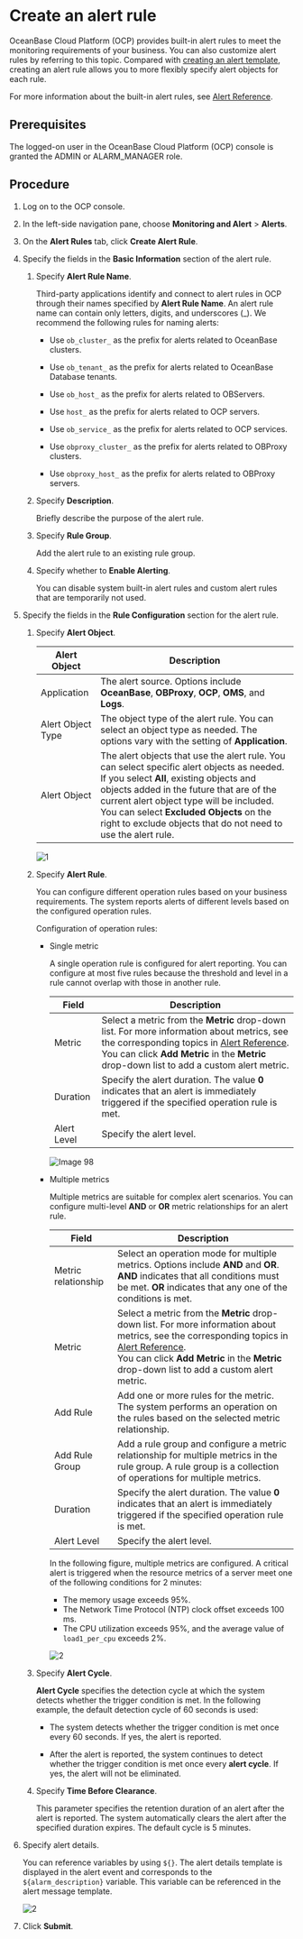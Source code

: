 # Create an alert rule

OceanBase Cloud Platform (OCP) provides built-in alert rules to meet the monitoring requirements of your business. You can also customize alert rules by referring to this topic. Compared with [creating an alert template](../400.manage-alert-templates/100.create-an-alert-template.md), creating an alert rule allows you to more flexibly specify alert objects for each rule.

For more information about the built-in alert rules, see [Alert Reference](../../../1900.reference-guide/100.alarm-reference/100.alert-reference-overview.md).

## Prerequisites

The logged-on user in the OceanBase Cloud Platform (OCP) console is granted the ADMIN or ALARM_MANAGER role.

## Procedure

1. Log on to the OCP console.

2. In the left-side navigation pane, choose **Monitoring and Alert** > **Alerts**.

3. On the **Alert Rules** tab, click **Create Alert Rule**.

4. Specify the fields in the **Basic Information** section of the alert rule.

   1. Specify **Alert Rule Name**.

      Third-party applications identify and connect to alert rules in OCP through their names specified by **Alert Rule Name**. An alert rule name can contain only letters, digits, and underscores (_). We recommend the following rules for naming alerts:

      * Use `ob_cluster_` as the prefix for alerts related to OceanBase clusters.

      * Use `ob_tenant_` as the prefix for alerts related to OceanBase Database tenants.

      * Use `ob_host_` as the prefix for alerts related to OBServers.

      * Use `host_` as the prefix for alerts related to OCP servers.

      * Use `ob_service_` as the prefix for alerts related to OCP services.

      * Use `obproxy_cluster_` as the prefix for alerts related to OBProxy clusters.

      * Use `obproxy_host_` as the prefix for alerts related to OBProxy servers.

   2. Specify **Description**.

      Briefly describe the purpose of the alert rule.

   3. Specify **Rule Group**.

      Add the alert rule to an existing rule group.

   4. Specify whether to **Enable Alerting**.

      You can disable system built-in alert rules and custom alert rules that are temporarily not used.

5. Specify the fields in the **Rule Configuration** section for the alert rule.

   1. Specify **Alert Object**.

      | Alert Object | Description |
      |--------|---------|
      | Application | The alert source. Options include **OceanBase**, **OBProxy**, **OCP**, **OMS**, and **Logs**. |
      | Alert Object Type | The object type of the alert rule. You can select an object type as needed. The options vary with the setting of **Application**.  |
      | Alert Object | The alert objects that use the alert rule. You can select specific alert objects as needed. If you select **All**, existing objects and objects added in the future that are of the current alert object type will be included. You can select **Excluded Objects** on the right to exclude objects that do not need to use the alert rule.  |

      ![1](https://obbusiness-private.oss-cn-shanghai.aliyuncs.com/doc/img/ocp/401/%E5%91%8A%E8%AD%A6%E5%AF%B9%E8%B1%A12.png)

   2. Specify **Alert Rule**.

      You can configure different operation rules based on your business requirements. The system reports alerts of different levels based on the configured operation rules.

      Configuration of operation rules:

      * Single metric

         A single operation rule is configured for alert reporting. You can configure at most five rules because the threshold and level in a rule cannot overlap with those in another rule.

         | Field | Description |
         |--------|---------|
         | Metric | Select a metric from the **Metric** drop-down list. For more information about metrics, see the corresponding topics in [Alert Reference](../../../1900.reference-guide/100.alarm-reference/100.alert-reference-overview.md). </br>You can click **Add Metric** in the **Metric** drop-down list to add a custom alert metric.  |
         | Duration | Specify the alert duration. The value **0** indicates that an alert is immediately triggered if the specified operation rule is met. |
         | Alert Level | Specify the alert level.  |

         ![Image 98](https://obbusiness-private.oss-cn-shanghai.aliyuncs.com/doc/img/ocp/401/%E5%91%8A%E8%AD%A6%E5%8D%95%E6%8C%87%E6%A0%87.png)

      * Multiple metrics

         Multiple metrics are suitable for complex alert scenarios. You can configure multi-level **AND** or **OR** metric relationships for an alert rule.

         | Field | Description |
         |--------|---------|
         | Metric relationship | Select an operation mode for multiple metrics. Options include **AND** and **OR**. **AND** indicates that all conditions must be met. **OR** indicates that any one of the conditions is met.  |
         | Metric | Select a metric from the **Metric** drop-down list. For more information about metrics, see the corresponding topics in [Alert Reference](../../../1900.reference-guide/100.alarm-reference/100.alert-reference-overview.md). </br>You can click **Add Metric** in the **Metric** drop-down list to add a custom alert metric.  |
         | Add Rule | Add one or more rules for the metric. The system performs an operation on the rules based on the selected metric relationship.  |
         | Add Rule Group | Add a rule group and configure a metric relationship for multiple metrics in the rule group. A rule group is a collection of operations for multiple metrics.  |
         | Duration | Specify the alert duration. The value **0** indicates that an alert is immediately triggered if the specified operation rule is met. |
         | Alert Level | Specify the alert level.  |

         In the following figure, multiple metrics are configured. A critical alert is triggered when the resource metrics of a server meet one of the following conditions for 2 minutes:

         * The memory usage exceeds 95%.
         * The Network Time Protocol (NTP) clock offset exceeds 100 ms.
         * The CPU utilization exceeds 95%, and the average value of `load1_per_cpu` exceeds 2%.

         ![2](https://obbusiness-private.oss-cn-shanghai.aliyuncs.com/doc/img/ocp/401/%E5%A4%9A%E8%BF%90%E7%AE%97%E8%A7%84%E5%88%99.png)

   3. Specify **Alert Cycle**.

      **Alert Cycle** specifies the detection cycle at which the system detects whether the trigger condition is met. In the following example, the default detection cycle of 60 seconds is used:
      * The system detects whether the trigger condition is met once every 60 seconds. If yes, the alert is reported.

      * After the alert is reported, the system continues to detect whether the trigger condition is met once every **alert cycle**. If yes, the alert will not be eliminated.

   4. Specify **Time Before Clearance**.

      This parameter specifies the retention duration of an alert after the alert is reported. The system automatically clears the alert after the specified duration expires. The default cycle is 5 minutes.

6. Specify alert details.

   You can reference variables by using `${}`. The alert details template is displayed in the alert event and corresponds to the `${alarm_description}` variable. This variable can be referenced in the alert message template.

   ![2](https://obbusiness-private.oss-cn-shanghai.aliyuncs.com/doc/img/ocp/401/%E5%91%8A%E8%AD%A6%E8%AF%A6%E6%83%85%E9%85%8D%E7%BD%AE2.png)

7. Click **Submit**.
